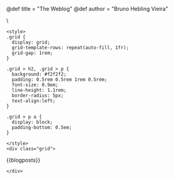 @def title = "The Weblog"
@def author = "Bruno Hebling Vieira"



\\

~~~
<style>
.grid {
  display: grid;
  grid-template-rows: repeat(auto-fill, 1fr);
  grid-gap: 1rem;
}

.grid > h2, .grid > p {
  background: #f2f2f2;
  padding: 0.5rem 0.5rem 1rem 0.5rem;
  font-size: 0.9em;
  line-height: 1.1rem;
  border-radius: 5px;
  text-align:left;
}

.grid > p a {
  display: block;
  padding-bottom: 0.5em;
}

</style>
<div class="grid">
~~~

{{blogposts}}

~~~
</div>
~~~

